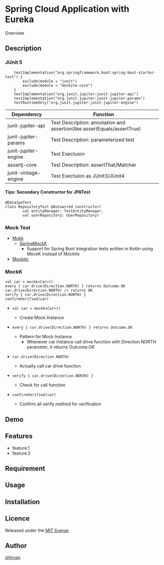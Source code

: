 # Spring Cloud Application with Eureka

Overview

## Description

### JUnit 5

```
	testImplementation("org.springframework.boot:spring-boot-starter-test") {
		exclude(module = "junit")
		exclude(module = "mockito-core")
	}
	testImplementation("org.junit.jupiter:junit-jupiter-api")
	testImplementation("org.junit.jupiter:junit-jupiter-params")
	testRuntimeOnly("org.junit.jupiter:junit-jupiter-engine")
```

|Dependency|Function|
|----------|--------|
|junit-jupiter-api|Test Description: annotation and assertion(like assertEquals/assertTrue)|
|junit-jupiter-params|Test Description: parameterized test|
|junit-jupiter-engine|Test Exectuion|
|assertj-core|Test Description: assertThat/Matcher|
|junit-vintage-engine|Test Exectuion as JUnit3/JUnit4|

#### Tips: Secondary Constructor for JPATest
```
@DataJpaTest
class RepositoryTest @Autowired constructor(
        val entityManager: TestEntityManager,
        val userRepository: UserRepository)
```

### Mock Test

- [Mokk](https://mockk.io/)
  - [SpringMockK](https://github.com/Ninja-Squad/springmockk)
    - Support for Spring Boot integration tests written in Kotlin using MockK instead of Mockito
- [Mockito](https://site.mockito.org)

### MockK

```
val car = mockk<Car>()
every { car.drive(Direction.NORTH) } returns Outcome.OK
car.drive(Direction.NORTH) // returns OK
verify { car.drive(Direction.NORTH) }
confirmVerified(car)
```

- `val car = mockk<Car>()`
  - Create Mock Instance

- `every { car.drive(Direction.NORTH) } returns Outcome.OK`
  - Pattern for Mock Instance
    - Whenever car instance call drive function with Direction.NORTH parameter, it returns Outcome.OK

- `car.drive(Direction.NORTH)`
  - Actually call car drive function

- `verify { car.drive(Direction.NORTH) }`
  - Check for call function

- `confirmVerified(car)`
  - Confirm all verify method for verification

## Demo

## Features

- feature:1
- feature:2

## Requirement

## Usage

## Installation

## Licence

Released under the [MIT license](https://gist.githubusercontent.com/shinyay/56e54ee4c0e22db8211e05e70a63247e/raw/34c6fdd50d54aa8e23560c296424aeb61599aa71/LICENSE)

## Author

[shinyay](https://github.com/shinyay)
